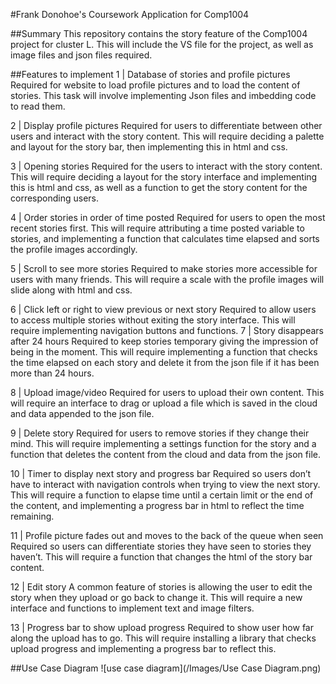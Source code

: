 #Frank Donohoe's Coursework Application for Comp1004

##Summary
This repository contains the story feature of the Comp1004 project for cluster L. This will include the VS file for the project, as well as image files and json files required.

##Features to implement
1 | Database of stories and profile pictures
Required for website to load profile pictures and to load the content of stories.
This task will involve implementing Json files and imbedding code to read them.

2 | Display profile pictures
Required for users to differentiate between other users and interact with the story content.
This will require deciding a palette and layout for the story bar, then implementing this in html and css.

3 | Opening stories
Required for the users to interact with the story content.
This will require deciding a layout for the story interface and implementing this is html and css, as well as a function to get the story content for the corresponding users.

4 | Order stories in order of time posted
Required for users to open the most recent stories first.
This will require attributing a time posted variable to stories, and implementing a function that calculates time elapsed and sorts the profile images accordingly.

5 | Scroll to see more stories
Required to make stories more accessible for users with many friends.
This will require a scale with the profile images will slide along with html and css.

6 | Click left or right to view previous or next story
Required to allow users to access multiple stories without exiting the story interface.
This will require implementing navigation buttons and functions.
7 | Story disappears after 24 hours
Required to keep stories temporary giving the impression of being in the moment.
This will require implementing a function that checks the time elapsed on each story and delete it from the json file if it has been more than 24 hours.

8 | Upload image/video
Required for users to upload their own content.
This will require an interface to drag or upload a file which is saved in the cloud and data appended to the json file.

9 | Delete story
Required for users to remove stories if they change their mind.
This will require implementing a settings function for the story and a function that deletes the content from the cloud and data from the json file.

10 | Timer to display next story and progress bar
Required so users don’t have to interact with navigation controls when trying to view the next story.
This will require a function to elapse time until a certain limit or the end of the content, and implementing a progress bar in html to reflect the time remaining.

11 | Profile picture fades out and moves to the back of the queue when seen
Required so users can differentiate stories they have seen to stories they haven’t.
This will require a function that changes the html of the story bar content.

12 | Edit story
A common feature of stories is allowing the user to edit the story when they upload or go back to change it.
This will require a new interface and functions to implement text and image filters.

13 | Progress bar to show upload progress
Required to show user how far along the upload has to go.
This will require installing a library that checks upload progress and implementing a progress bar to reflect this.

##Use Case Diagram
![use case diagram](/Images/Use Case Diagram.png)